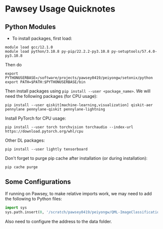 # Pawsey Usage Quicknotes

## Python Modules

- To install packages, first load:
```shell
module load gcc/12.1.0
module load python/3.10.8 py-pip/22.2.2-py3.10.8 py-setuptools/57.4.0-py3.10.8
```

Then do
```shell
export PYTHONUSERBASE=/software/projects/pawsey0419/peiyongw/setonix/python
export PATH=$PATH:$PYTHONUSERBASE/bin
```
Then install packages using `pip install --user <package_name>`. We will need the following packages (for CPU usage):
```shell
pip install --user qiskit[machine-learning,visualization] qiskit-aer pennylane pennylane-qiskit pennylane-lightning
```

Install PyTorch for CPU usage:
```shell
pip install --user torch torchvision torchaudio --index-url https://download.pytorch.org/whl/cpu
```

Other DL packages:
```shell
pip install --user lightly tensorboard
```

Don't forget to purge pip cache after installation (or during installation):
```shell
pip cache purge
```

## Some Configurations

If running on Pawsey, to make relative imports work, we may need to add the following to Python files:
```python
import sys
sys.path.insert(0, '/scratch/pawsey0419/peiyongw/QML-ImageClassification')
```
Also need to configure the address to the data folder.